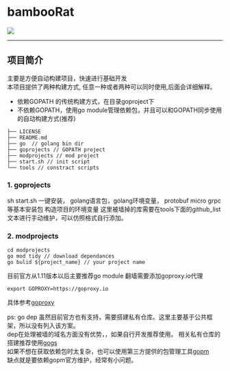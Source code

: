 # bambooRat
<a title="Hits" target="_blank" href="https://github.com/xuyiwenak/bambooRat"><img src="https://hits.b3log.org/b3log/hits.svg"></a>
***
## 项目简介
主要是方便自动构建项目，快速进行基础开发  
本项目提供了两种构建方式, 任意一种或者两种可以同时使用,后面会详细解释。   
* 依赖GOPATH 的传统构建方式，在目录goproject下
* 不依赖GOPATH，使用go module管理依赖包，并且可以和GOPATH同步使用的自动构建方式(推荐)  
```
├── LICENSE 
├── README.md
├── go  // golang bin dir
├── goprojects // GOPATH project
├── modprojects // mod project
├── start.sh // init script
└── tools // constract scripts
```
### 1. goprojects  
sh start.sh 
一键安装， golang语言包，golang环境变量， protobuf micro grpc等基本安装包
构造项目的环境变量
这里被墙掉的库需要在tools下面的github_list文本进行手动维护，可以仿照格式自行添加。
### 2. modprojects  
```
cd modprojects
go mod tidy // download dependances
go bulid ${project_name} // your project name
```  
目前官方从1.11版本以后主要推荐go module
翻墙需要添加goproxy.io代理
```
export GOPROXY=https://goproxy.io
```

具体参考[goproxy](https://github.com/goproxyio/goproxy)

ps: go dep 虽然目前官方也有支持，需要搭建私有仓库。这里主要基于公共框架，所以没有列入该方案。  
dep在处理被墙的域名方面没有优势，，如果自行开发推荐使用。
相关私有仓库的搭建推荐使用[gogs](https://github.com/gogs/gogs)  
如果不想在获取依赖包时太复杂，也可以使用第三方提供的包管理工具[gopm](https://github.com/gpmgo/gopm)  
缺点就是要依赖gopm官方维护，经常有小问题。



